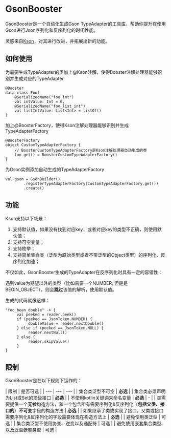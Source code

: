 # GsonBooster
GsonBooster是一个自动化生成Gson TypeAdapter的工具库，帮助你提升在使用Gson进行Json序列化和反序列化的时间性能。

灵感来自[Kson](https://github.com/aafanasev/kson)，对其进行改进，并拓展出新的功能。

## 如何使用

为需要生成TypeAdapter的类加上@Kson注解，使得Booster注解处理器能够识别并生成对应的TypeAdapter

```
@Booster
data class Foo(
    @SerializedName("foo_int")
    val intValue: Int = 0,
    @SerializedName("foo_list_int")
    val listIntValue: List<Int> = listOf()
)
```

加上@BoosterFactory，使得Kson注解处理器能够识别并生成TypeAdapterFactory

```
@BoosterFactory
object CustomTypeAdapterFactory {
    // BoosterCustomTypeAdapterFactory是Kson注解处理器自动生成的类
    fun get() = BoosterCustomTypeAdapterFactory()
}
```

为Gson实例添加自动生成的TypeAdapterFactory

```
val gson = GsonBuilder()
        .registerTypeAdapterFactory(CustomTypeAdapterFactory.get())
        .create()
```

## 功能
Kson支持以下场景：

1. 支持默认值，如果没有找到对应key，或者对应key的类型不正确，则使用默认值；
2. 支持可空变量；
3. 支持枚举；
4. 支持简单集合类（泛型为原始类型或者不带泛型的Object类型）的序列化、反序列化加速；

不仅如此，GsonBooster生成的TypeAdapter在反序列化时具有一定的容错性：

遇到value为期望以外的类型（比如需要一个NUMBER, 但是是BEGIN_OBJECT），则会**跳过**该值的解析，使用默认值。

生成的代码就像这样：

```
"foo_bean_double" -> {
     val peeked = reader.peek()
     if (peeked == JsonToken.NUMBER) {
          doubleValue = reader.nextDouble()
     } else if (peeked == JsonToken.NULL) {
          reader.nextNull()
     } else {
          reader.skipValue()
     }
}
```

## 限制

GsonBooster是在以下规则下运作的：

|  限制  | 是否可选  |
|  ---  | ---  | ---  |
| 集合类泛型不可空 | **必选** |
| 集合类必须声明为List或Set的顶级接口 | **必选** |
| 不使用kotlin关键词来命名变量 | **必选** | - |
| 类需要提供一个**无参**构造方法，和一个包含所有需要序列化&反序列化（**包括父类、接口的**）**不可变**字段的构造方法 | **必选** |
| 如果继承了类或实现了接口，父类或接口需要序列化&反序列化的字段需要体现在构造方法上 | **必选** |
| 避免使用类泛型 | 可选 |
| 集合类泛型不使用协变、逆变以及通配符 | 可选 |
| 避免使用嵌套集合类型、以及泛型嵌套类型 | 可选 |
